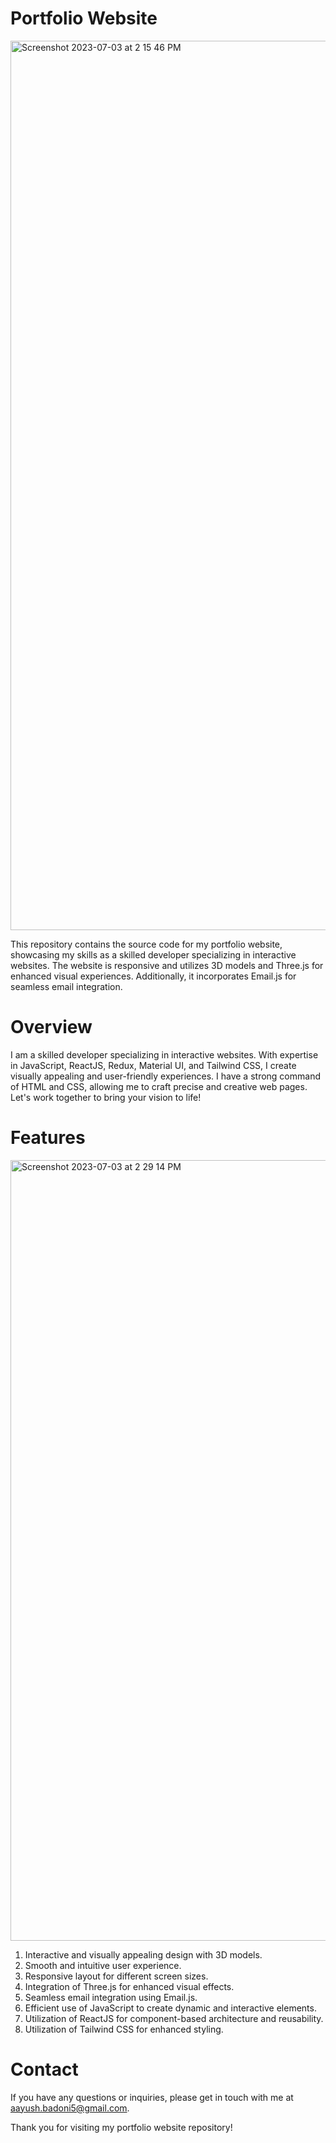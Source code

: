 # Portfolio Website

<img width="1423" alt="Screenshot 2023-07-03 at 2 15 46 PM" src="https://github.com/abadoni5/portfolio/assets/89126072/e3a927c3-791f-4cbd-b4e9-0789b428703c">


This repository contains the source code for my portfolio website, showcasing my skills as a skilled developer specializing in interactive websites. The website is responsive and utilizes 3D models and Three.js for enhanced visual experiences. Additionally, it incorporates Email.js for seamless email integration.

# Overview

I am a skilled developer specializing in interactive websites. With expertise in JavaScript, ReactJS, Redux, Material UI, and Tailwind CSS, I create visually appealing and user-friendly experiences. I have a strong command of HTML and CSS, allowing me to craft precise and creative web pages. Let's work together to bring your vision to life!

# Features

<img width="1249" alt="Screenshot 2023-07-03 at 2 29 14 PM" src="https://github.com/abadoni5/portfolio/assets/89126072/01c8a019-bf49-42d0-a56d-7755c1cbce3d">


1. Interactive and visually appealing design with 3D models.
2. Smooth and intuitive user experience.
3. Responsive layout for different screen sizes.
4. Integration of Three.js for enhanced visual effects.
5. Seamless email integration using Email.js.
7. Efficient use of JavaScript to create dynamic and interactive elements.
8. Utilization of ReactJS for component-based architecture and reusability.
9. Utilization of Tailwind CSS for enhanced styling.

# Contact

If you have any questions or inquiries, please get in touch with me at aayush.badoni5@gmail.com.

Thank you for visiting my portfolio website repository!
